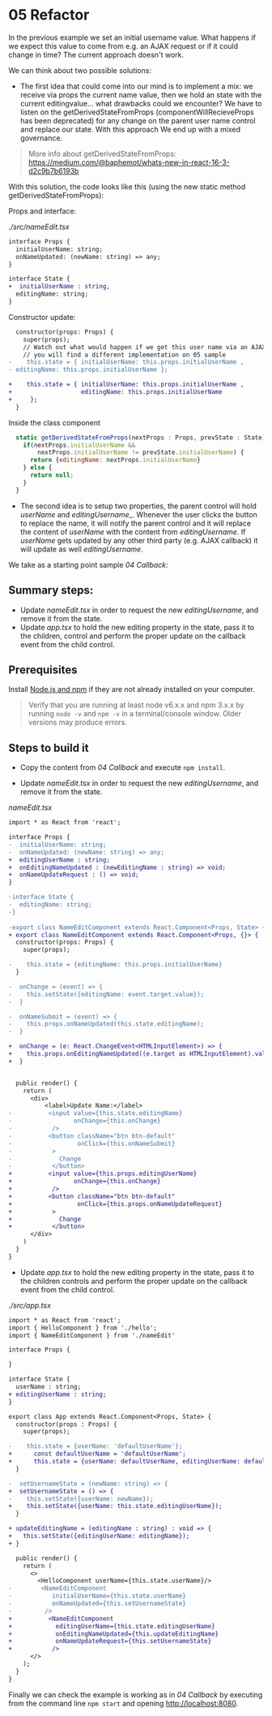 # 05 Refactor

In the previous example we set an initial username value. What happens if we expect this value to come from e.g. an AJAX request or if it could change in time? The current approach doesn't work.

We can think about two possible solutions:

- The first idea that could come into our mind is to implement a mix: we receive via props the current name value, then we hold an state with the current editingvalue... what drawbacks could we encounter? We have to listen on the getDerivedStateFromProps (componentWillRecieveProps has been deprecated) for any change on the parent user name control and replace our state. With this approach We end up with a mixed governance.

> More info about getDerivedStateFromProps: https://medium.com/@baphemot/whats-new-in-react-16-3-d2c9b7b6193b

With this solution, the code looks like this (using the new static method getDerivedStateFromProps):

Props and interface:

_./src/nameEdit.tsx_

```diff
interface Props {
  initialUserName: string;
  onNameUpdated: (newName: string) => any;
}

interface State {
+  initialUserName : string,
  editingName: string;
}
```
Constructor update:

```diff
  constructor(props: Props) {
    super(props);
    // Watch out what would happen if we get this user name via an AJAX callback
    // you will find a different implementation on 05 sample
-    this.state = { initialUserName: this.props.initialUserName ,
- editingName: this.props.initialUserName };

+    this.state = { initialUserName: this.props.initialUserName ,
+                   editingName: this.props.initialUserName 
+     };
  }
```
Inside the class component

```javascript
  static getDerivedStateFromProps(nextProps : Props, prevState : State) : Partial<State> {
    if(nextProps.initialUserName && 
        nextProps.initialUserName != prevState.initialUserName) {
      return {editingName: nextProps.initialUserName}  
    } else {
      return null;
    }
  }
```

- The second idea is to setup two properties, the parent control will hold _userName_ and _editingUsername__. Whenever the user clicks the button to replace the name, it will notify the parent control and it will replace the content of _userName_ with the content from _editingUsername_. If _userName_ gets updated by any other third party (e.g. AJAX callback) it will update as well _editingUsername_.

We take as a starting point sample _04 Callback_:

## Summary steps:

- Update _nameEdit.tsx_ in order to request the new _editingUsername_, and remove it from the state.
- Update _app.tsx_ to hold the new editing property in the state, pass it to the children, control and perform the proper update on the callback event from the child control.

## Prerequisites

Install [Node.js and npm](https://nodejs.org/en/) if they are not already installed on your computer.

> Verify that you are running at least node v6.x.x and npm 3.x.x by running `node -v` and `npm -v` in a terminal/console window. Older versions may produce errors.

## Steps to build it

- Copy the content from _04 Callback_ and execute `npm install`.

- Update _nameEdit.tsx_ in order to request the new _editingUsername_, and remove it from the state.

_nameEdit.tsx_

```diff
import * as React from 'react';

interface Props {
-  initialUserName: string;
-  onNameUpdated: (newName: string) => any;  
+  editingUserName : string;
+  onEditingNameUpdated : (newEditingName : string) => void;
+  onNameUpdateRequest : () => void;  
}

-interface State {
-  editingName: string;
-}
  
-export class NameEditComponent extends React.Component<Props, State> {
+ export class NameEditComponent extends React.Component<Props, {}> {
  constructor(props: Props) {
    super(props);

-    this.state = {editingName: this.props.initialUserName}
  }

-  onChange = (event) => {
-    this.setState({editingName: event.target.value});
-  }

-  onNameSubmit = (event) => {
-    this.props.onNameUpdated(this.state.editingName);
-  }

+  onChange = (e: React.ChangeEvent<HTMLInputElement>) => {
+    this.props.onEditingNameUpdated((e.target as HTMLInputElement).value);
+  }


  public render() {
    return (
      <div>
          <label>Update Name:</label>
-          <input value={this.state.editingName} 
-                 onChange={this.onChange}
-           />
-          <button className="btn btn-default" 
-                  onClick={this.onNameSubmit}
-           >
-             Change
-           </button>
+          <input value={this.props.editingUserName}
+                 onChange={this.onChange} 
+           />
+          <button className="btn btn-default" 
+                  onClick={this.props.onNameUpdateRequest}
+           >
+             Change
+           </button>
      </div>
    )
  }
}
```

- Update _app.tsx_ to hold the new editing property in the state, pass it to the children controls and perform the proper update on the callback event from the child control.

_./src/app.tsx_

```diff
import * as React from 'react';
import { HelloComponent } from './hello';
import { NameEditComponent } from './nameEdit'

interface Props {

}

interface State {
  userName : string;
+ editingUserName : string;  
}

export class App extends React.Component<Props, State> {
  constructor(props : Props) {
    super(props);

-    this.state = {userName: 'defaultUserName'};
+      const defaultUserName = 'defaultUserName';
+      this.state = {userName: defaultUserName, editingUserName: defaultUserName};
  }

-  setUsernameState = (newName: string) => {
+  setUsernameState = () => {  
-    this.setState({userName: newName});
+    this.setState({userName: this.state.editingUserName});
  }

+ updateEditingName = (editingName : string) : void => {
+   this.setState({editingUserName: editingName});
+ }

  public render() {
    return (
      <>
        <HelloComponent userName={this.state.userName}/>
-        <NameEditComponent 
-           initialUserName={this.state.userName} 
-           onNameUpdated={this.setUsernameState}
-         />
+          <NameEditComponent
+            editingUserName={this.state.editingUserName}
+            onEditingNameUpdated={this.updateEditingName}
+            onNameUpdateRequest={this.setUsernameState}
+           />
      </>
    );
  }
}
```

Finally we can check the example is working as in _04 Callback_ by executing from the command line `npm start` and opening [http://localhost:8080](http://localhost:8080).
